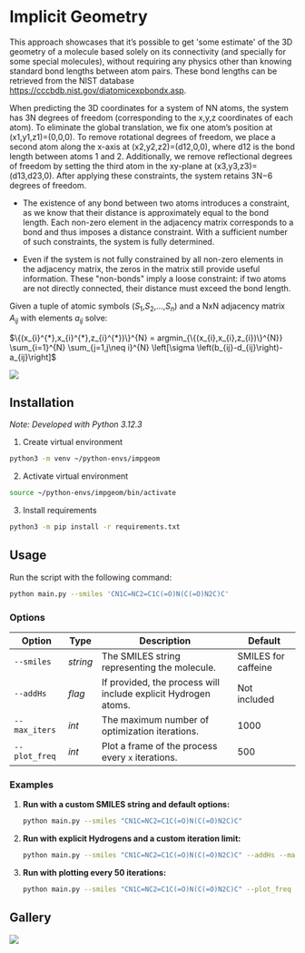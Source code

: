 # Implicit Geometry

This approach showcases that it’s possible to get 'some estimate' of the 3D geometry of a molecule based solely on its connectivity (and specially for some special molecules), without requiring any physics other than knowing standard bond lengths between atom pairs. These bond lengths can be retrieved from the NIST database https://cccbdb.nist.gov/diatomicexpbondx.asp.

When predicting the 3D coordinates for a system of NN atoms, the system has 3N degrees of freedom (corresponding to the x,y,z coordinates of each atom). To eliminate the global translation, we fix one atom’s position at (x1,y1,z1)=(0,0,0). To remove rotational degrees of freedom, we place a second atom along the x-axis at (x2,y2,z2)=(d12,0,0), where d12​ is the bond length between atoms 1 and 2. Additionally, we remove reflectional degrees of freedom by setting the third atom in the xy-plane at (x3,y3,z3)=(d13,d23,0). After applying these constraints, the system retains 3N−6 degrees of freedom.

* The existence of any bond between two atoms introduces a constraint, as we know that their distance is approximately equal to the bond length. Each non-zero element in the adjacency matrix corresponds to a bond and thus imposes a distance constraint. With a sufficient number of such constraints, the system is fully determined.

* Even if the system is not fully constrained by all non-zero elements in the adjacency matrix, the zeros in the matrix still provide useful information. These "non-bonds" imply a loose constraint: if two atoms are not directly connected, their distance must exceed the bond length.

Given a tuple of atomic symbols ($S_1$,$S_2$,...,$S_n$) and a NxN adjacency matrix $A_{ij}$ with elements $a_{ij}$ solve:

$\{(x_{i}^{*},x_{i}^{*},z_{i}^{*})\}^{N} = argmin_{\{(x_{i},x_{i},z_{i})\}^{N}} \sum_{i=1}^{N} \sum_{j=1,j\neq i}^{N} \left[\sigma \left(b_{ij}-d_{ij}\right)-a_{ij}\right]$

![](figures/test_large.gif)

## Installation

_Note: Developed with Python 3.12.3_

1. Create virtual environment
```bash
python3 -m venv ~/python-envs/impgeom
```
2. Activate virtual environment
```bash
source ~/python-envs/impgeom/bin/activate
```
3. Install requirements
```bash
python3 -m pip install -r requirements.txt
```
## Usage

Run the script with the following command:  

```bash
python main.py --smiles 'CN1C=NC2=C1C(=O)N(C(=O)N2C)C'
```

### Options
| **Option**       | **Type**         | **Description**                                                                                          | **Default**           |
|-------------------|------------------|----------------------------------------------------------------------------------------------------------|-----------------------|
| `--smiles`       | *string*         | The SMILES string representing the molecule.                                                            | SMILES for caffeine   |
| `--addHs`        | *flag*           | If provided, the process will include explicit Hydrogen atoms.                                           | Not included          |
| `--max_iters`    | *int*            | The maximum number of optimization iterations.                                                          | 1000                  |
| `--plot_freq`    | *int*            | Plot a frame of the process every `x` iterations.                                                       | 500    |

### Examples

1. **Run with a custom SMILES string and default options:**
   ```bash
   python main.py --smiles "CN1C=NC2=C1C(=O)N(C(=O)N2C)C"
   ```

2. **Run with explicit Hydrogens and a custom iteration limit:**
   ```bash
   python main.py --smiles "CN1C=NC2=C1C(=O)N(C(=O)N2C)C" --addHs --max_iters 500
   ```

3. **Run with plotting every 50 iterations:**
   ```bash
   python main.py --smiles "CN1C=NC2=C1C(=O)N(C(=O)N2C)C" --plot_freq 50
   ```

## Gallery
![](figures/test_c70.gif)
